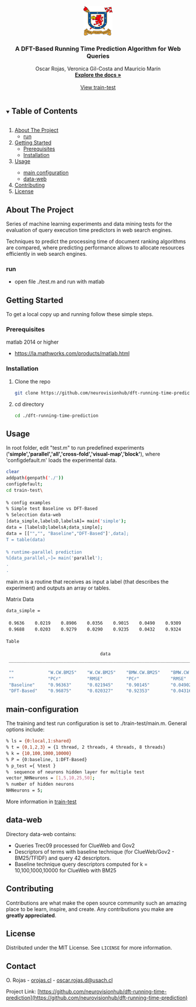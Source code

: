 
<!-- PROJECT LOGO -->
<br />
<p align="center">
  <a href="https://github.com/neurovisionhub/dft-running-time-prediction">
    <img src="images/logo.png" alt="Logo" width="80" height="80">
  </a>

  <h3 align="center">A DFT-Based Running Time Prediction Algorithm for
Web Queries</h3>

  <p align="center">
    Oscar Rojas, Veronica Gil-Costa and Mauricio Marín
    <br />
    <a href="https://github.com/neurovisionhub/dft-running-time-prediction"><strong>Explore the docs »</strong></a>
    <br />
    <br />
    <a href="https://github.com/neurovisionhub/dft-running-time-prediction/tree/master/train-test">View train-test</a>
  </p>
</p>



<!-- TABLE OF CONTENTS -->
<details open="open">
  <summary><h2 style="display: inline-block">Table of Contents</h2></summary>
  <ol>
    <li>
      <a href="#about-the-project">About The Project</a>
      <ul>
        <li><a href="#run">run</a></li>
      </ul>
    </li>
    <li>
      <a href="#getting-started">Getting Started</a>
      <ul>
        <li><a href="#prerequisites">Prerequisites</a></li>
        <li><a href="#installation">Installation</a></li>
      </ul>
    </li>
    <li><a href="#usage">Usage</a></li>
   <ul>
        <li><a href="#main-configuration">main configuration</a></li>
        <li><a href="#data-web">data-web</a></li>
      </ul>
    <li><a href="#contributing">Contributing</a></li>
    <li><a href="#license">License</a></li>
 <!--   <li><a href="#contact">Contact</a></li>
    <li><a href="#acknowledgements">Acknowledgements</a></li>-->
  </ol>
</details>



<!-- ABOUT THE PROJECT -->
## About The Project

Series of machine learning experiments and data mining tests for the evaluation of query execution time predictors in web search engines.

Techniques to predict the processing time of document ranking algorithms are compared, where predicting performance allows to allocate resources efficiently in web search engines.


### run 

* open file ./test.m and run with matlab 

<!-- GETTING STARTED -->
## Getting Started

To get a local copy up and running follow these simple steps.

### Prerequisites
matlab 2014 or higher

* https://la.mathworks.com/products/matlab.html 

### Installation

1. Clone the repo
   ```sh
   git clone https://github.com/neurovisionhub/dft-running-time-prediction.git
   ```
2. cd directory
   ```sh 
   cd ./dft-running-time-prediction
   ```



<!-- USAGE EXAMPLES -->
## Usage


In root folder, edit "test.m" to run predefined experiments (**'simple','parallel','all','cross-fold','visual-map','block'**), where 'configdefault.m' loads the experimental data.

   ```sh
clear
addpath(genpath('./'))
configdefault;
cd train-test\

% config examples
% Simple test Baseline vs DFT-Based 
% Selecction data-web
[data_simple,labelsD,labelsA]= main('simple');
data = [labelsD;labelsA;data_simple];
data = [["","", "Baseline","DFT-Based"]',data];
T = table(data)

% runtime-parallel prediction
%[data_parallel,~]= main('parallel');
.
.

   ```


main.m is a routine that receives as input a label (that describes the experiment) and outputs an array or tables.

Matrix Data

   ```sh
   data_simple =

    0.9636    0.0219    0.8906    0.0356    0.9015    0.0490    0.9309    0.0330
    0.9688    0.0203    0.9279    0.0290    0.9235    0.0432    0.9324    0.0325

Table

                                       data                                    
    ___________________________________________________________________________

    ""             "W.CW.BM25"    "W.CW.BM25"    "BMW.CW.BM25"    "BMW.CW.BM25"
    ""             "PCr"          "RMSE"         "PCr"            "RMSE"       
    "Baseline"     "0.96363"      "0.021945"     "0.90145"        "0.049025"   
    "DFT-Based"    "0.96875"      "0.020327"     "0.92353"        "0.043161"
   ```


## main-configuration
The training and test run configuration is set to ./train-test/main.m. General options include: 

```sh
% ls = {0:local,1:shared}
% t = {0,1,2,3} = {1 thread, 2 threads, 4 threads, 8 threads}
% k = {10,100,1000,10000}  
% P = {0:baseline, 1:DFT-Based}
% p_test ={ %test }
%  sequence of neurons hidden layer for multiple test
vector_NHNeurons = [1,5,10,25,50];
% number of hidden neurons
NHNeurons = 5;
```
More information in [train-test]

## data-web

Directory data-web contains:

*  Queries Trec09 processed for ClueWeb and Gov2
* Descriptors of terms with baseline technique (for ClueWeb/Gov2 - BM25/TFIDF) and query 42 descriptors.
* Baseline technique query descriptors computed for k = 10,100,1000,10000 for ClueWeb with BM25

<!-- CONTRIBUTING -->
## Contributing

Contributions are what make the open source community such an amazing place to be learn, inspire, and create. Any contributions you make are **greatly appreciated**.



<!-- LICENSE -->
## License

Distributed under the MIT License. See `LICENSE` for more information.



<!-- CONTACT -->
## Contact

O. Rojas - [orojas.cl](https://orojas.cl) - oscar.rojas.d@usach.cl

Project Link: [https://github.com/neurovisionhub/dft-running-time-prediction](https://github.com/neurovisionhub/dft-running-time-prediction)



<!-- 
<a rel="license" href="http://creativecommons.org/licenses/by/4.0/"><img alt="Creative Commons License" style="border-width:0" src="https://i.creativecommons.org/l/by/4.0/88x31.png" /></a><br />This work is licensed under a <a rel="license" href="http://creativecommons.org/licenses/by/4.0/">Creative Commons Attribution 4.0 International License</a>.


<!-- MARKDOWN LINKS & IMAGES -->
<!-- https://www.markdownguide.org/basic-syntax/#reference-style-links -->

[train-test]: https://github.com/neurovisionhub/dft-running-time-prediction/tree/master/train-test
